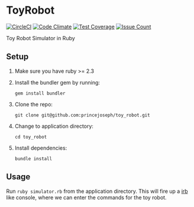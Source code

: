 # ToyRobot
[![CircleCI](https://circleci.com/gh/princejoseph/toy_robot.svg?style=shield)](https://circleci.com/gh/princejoseph/toy_robot)
[![Code Climate](https://codeclimate.com/github/princejoseph/toy_robot/badges/gpa.svg)](https://codeclimate.com/github/princejoseph/toy_robot)
[![Test Coverage](https://codeclimate.com/github/princejoseph/toy_robot/badges/coverage.svg)](https://codeclimate.com/github/princejoseph/toy_robot/coverage)
[![Issue Count](https://codeclimate.com/github/princejoseph/toy_robot/badges/issue_count.svg)](https://codeclimate.com/github/princejoseph/toy_robot)

Toy Robot Simulator in Ruby

## Setup
1. Make sure you have ruby >= 2.3
2. Install the bundler gem by running:

   ```gem install bundler```
3. Clone the repo:

   ```git clone git@github.com:princejoseph/toy_robot.git```
4. Change to application directory:

   ```cd toy_robot```
5. Install dependencies:

   ```bundle install```

## Usage
Run `ruby simulator.rb` from the application directory. This will fire up a [irb](https://en.wikipedia.org/wiki/Interactive_Ruby_Shell) like console, where we can enter the commands for the toy robot.
